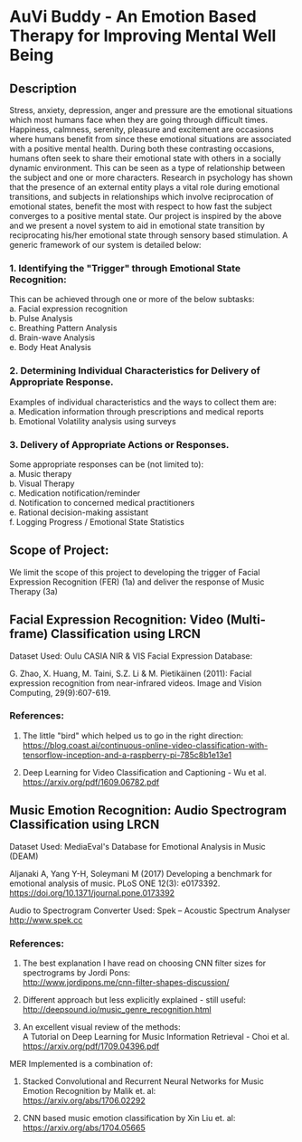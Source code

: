 # AuVi Buddy - An Emotion Based Therapy for Improving Mental Well Being

## Description 
Stress, anxiety, depression, anger and pressure are the emotional situations which most humans face when they are going through difficult times. Happiness, calmness, serenity, pleasure and excitement are occasions where humans benefit from since these emotional situations are associated with a positive mental health. During both these contrasting occasions, humans often seek to share their emotional state with others in a socially dynamic environment. This can be seen as a type of relationship between the subject and one or more characters. Research in psychology has shown that the presence of an external entity plays a vital role during emotional transitions, and subjects in relationships which involve reciprocation of emotional states, benefit the most with respect to how fast the subject converges to a positive mental state. Our project is inspired by the above and we present a novel system to aid in emotional state transition by reciprocating his/her emotional state through sensory based stimulation. A
generic framework of our system is detailed below:  
  
### 1. Identifying the "Trigger" through Emotional State Recognition:  
This can be achieved through one or more of the below subtasks:  
	a. Facial expression recognition  
	b. Pulse Analysis  
	c. Breathing Pattern Analysis  
	d. Brain-wave Analysis  
	e. Body Heat Analysis  
  
### 2. Determining Individual Characteristics for Delivery of Appropriate Response.  
Examples of individual characteristics and the ways to collect them are:  
	a. Medication information through prescriptions and medical reports  
	b. Emotional Volatility analysis using surveys  

### 3. Delivery of Appropriate Actions or Responses.  
Some appropriate responses can be (not limited to):  
	a. Music therapy  
	b. Visual Therapy  
	c. Medication notification/reminder  
	d. Notification to concerned medical practitioners  
	e. Rational decision-making assistant  
	f. Logging Progress / Emotional State Statistics  
  
## Scope of Project:  
We limit the scope of this project to developing the trigger of Facial Expression Recognition (FER) (1a) and deliver the response of Music Therapy (3a)

## Facial Expression Recognition: Video (Multi-frame) Classification using LRCN  
Dataset Used: Oulu CASIA NIR & VIS Facial Expression Database:  
  
G. Zhao, X. Huang, M. Taini, S.Z. Li & M. Pietikäinen (2011): Facial expression
recognition from near-infrared videos. Image and Vision Computing,
29(9):607-619.  

### References:
1. The little "bird" which helped us to go in the right direction:  
https://blog.coast.ai/continuous-online-video-classification-with-tensorflow-inception-and-a-raspberry-pi-785c8b1e13e1  
  
2. Deep Learning for Video Classification and Captioning - Wu et al.  
https://arxiv.org/pdf/1609.06782.pdf
  
 
## Music Emotion Recognition: Audio Spectrogram Classification using LRCN
  
Dataset Used: MediaEval's Database for Emotional Analysis in Music (DEAM)  
  
Aljanaki A, Yang Y-H, Soleymani M (2017) Developing a benchmark for emotional analysis of music. PLoS ONE 12(3): e0173392. https://doi.org/10.1371/journal.pone.0173392  
  
Audio to Spectrogram Converter Used: Spek – Acoustic Spectrum Analyser  
http://www.spek.cc  

### References:
1. The best explanation I have read on choosing CNN filter sizes for spectrograms by Jordi Pons:  
http://www.jordipons.me/cnn-filter-shapes-discussion/  

2. Different approach but less explicitly explained - still useful:  
http://deepsound.io/music_genre_recognition.html  

3. An excellent visual review of the methods:  
A Tutorial on Deep Learning for Music Information Retrieval - Choi et al.  
https://arxiv.org/pdf/1709.04396.pdf  
  
MER Implemented is a combination of:  

1. Stacked Convolutional and Recurrent Neural Networks for Music Emotion Recognition by Malik et. al:  
https://arxiv.org/abs/1706.02292  

2. CNN based music emotion classification by Xin Liu et. al:  
https://arxiv.org/abs/1704.05665
